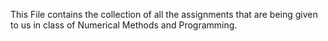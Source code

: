 This File contains the collection of all the assignments that are being given to us in class of Numerical Methods and Programming.
